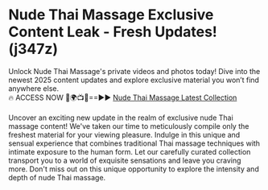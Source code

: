 # Nude Thai Massage Exclusive Content Leak - Fresh Updates! (j347z)

Unlock Nude Thai Massage's private videos and photos today! Dive into the newest 2025 content updates and explore exclusive material you won’t find anywhere else.
<br>
🔥 ACCESS NOW 🔴🌍📺📱==►► <a href="https://tinyurl.com/4n4u5rde" rel="nofollow">Nude Thai Massage Latest Collection</a>
<br><br>
 Uncover an exciting new update in the realm of exclusive nude Thai massage content! We've taken our time to meticulously compile only the freshest material for your viewing pleasure. Indulge in this unique and sensual experience that combines traditional Thai massage techniques with intimate exposure to the human form. Let our carefully curated collection transport you to a world of exquisite sensations and leave you craving more. Don't miss out on this unique opportunity to explore the intensity and depth of nude Thai massage.
